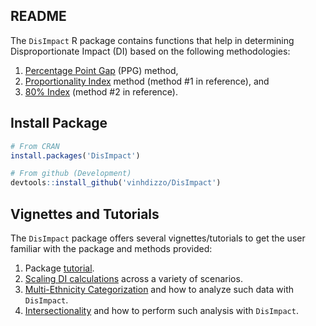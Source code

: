 ## README
The `DisImpact` R package contains functions that help in determining Disproportionate Impact (DI) based on the following methodologies:

1. [Percentage Point Gap](https://www.cccco.edu/-/media/CCCCO-Website/About-Us/Divisions/Digital-Innovation-and-Infrastructure/Research/Files/PercentagePointGapMethod2017.ashx) (PPG) method,
2. [Proportionality Index](https://www.cccco.edu/-/media/CCCCO-Website/Files/DII/guidelines-for-measuring-disproportionate-impact-in-equity-plans-tfa-ada.pdf) method (method #1 in reference), and
3. [80% Index](https://www.cccco.edu/-/media/CCCCO-Website/Files/DII/guidelines-for-measuring-disproportionate-impact-in-equity-plans-tfa-ada.pdf) (method #2 in reference).

## Install Package
```R
# From CRAN
install.packages('DisImpact')

# From github (Development)
devtools::install_github('vinhdizzo/DisImpact')
```

## Vignettes and Tutorials

The `DisImpact` package offers several vignettes/tutorials to get the user familiar with the package and methods provided:

1. Package [tutorial](https://CRAN.R-project.org/package=DisImpact/vignettes/Tutorial.html).
2. [Scaling DI calculations](https://CRAN.R-project.org/package=DisImpact/vignettes/Scaling-DI-Calculations.html) across a variety of scenarios.
3. [Multi-Ethnicity Categorization](https://CRAN.R-project.org/package=DisImpact/vignettes/Multi-Ethnicity.html) and how to analyze such data with `DisImpact`.
4. [Intersectionality](https://CRAN.R-project.org/package=DisImpact/vignettes/Intersectionality.html) and how to perform such analysis with `DisImpact`.
